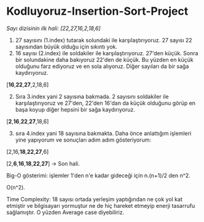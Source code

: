 # Kodluyoruz-Insertion-Sort-Project

_Sayı dizisinin ilk hali: [22,27,16,2,18,6]_

1. 27 sayısını (1.index) tutarak solundaki ile karşılaştırıyoruz. 27 sayısı 22 sayısından büyük olduğu için sıkıntı yok.
2. 16 sayısı (2.index) ile soldakiler ile karşılaştırıyoruz. 27'den küçük. Sonra bir solundakine daha bakıyoruz 22'den de küçük. Bu yüzden en küçük olduğunu farz ediyoruz ve en sola alıyoruz. Diğer sayıları da bir sağa kaydırıyoruz.

[**16**,**22**,**27**,2,18,6]

2. Sıra 3.index yani 2 sayısına bakmada. 2 sayısını soldakiler ile karşılaştırıyoruz ve 27'den, 22'den 16'dan da küçük olduğunu görüp en başa koyup diğer hepsini bir sağa kaydırıyoruz.

[**2**,**16**,**22**,**27**,18,6]

3. sıra 4.index yani 18 sayısına bakmakta. Daha önce anlattığım işlemleri yine yapıyorum ve sonuçları adım adım gösteriyorum:

[2,16,**18**,**22**,**27**,6]

[2,**6**,**16**,**18**,**22**,**27**] &rarr; Son hali.

Big-O gösterimi: işlemler 1'den n'e kadar gideceği için n.(n+1)/2 den n^2.

O(n^2).

Time Complexity: 18 sayısı ortada yerleşim yaptığından ne çok yol kat etmiştir ve bilgisayarı yormuştur ne de hiç hareket etmeyip enerji tasarrufu sağlamıştır. O yüzden Average case diyebiliriz.